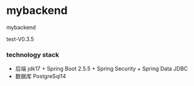 # mybackend
mybackend

test-V0.3.5
### technology stack
* 后端 jdk17 + Spring Boot 2.5.5 + Spring Security + Spring Data JDBC
* 数据库 PostgreSql14

